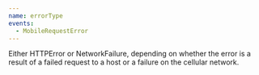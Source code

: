 ```yaml
---
name: errorType
events:
  - MobileRequestError
---
```


Either HTTPError or NetworkFailure, depending on whether the error is a result of a failed request to a host or a failure on the cellular network.